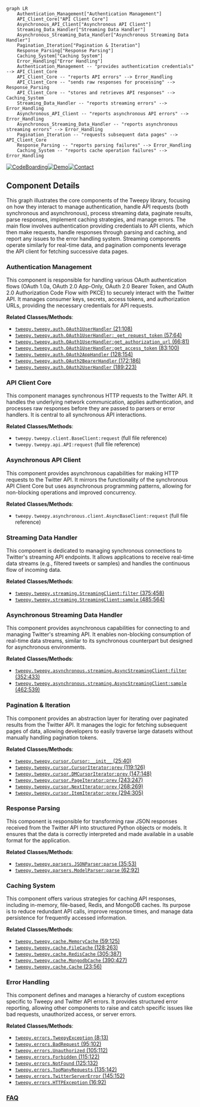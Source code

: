 ```mermaid
graph LR
    Authentication_Management["Authentication Management"]
    API_Client_Core["API Client Core"]
    Asynchronous_API_Client["Asynchronous API Client"]
    Streaming_Data_Handler["Streaming Data Handler"]
    Asynchronous_Streaming_Data_Handler["Asynchronous Streaming Data Handler"]
    Pagination_Iteration["Pagination & Iteration"]
    Response_Parsing["Response Parsing"]
    Caching_System["Caching System"]
    Error_Handling["Error Handling"]
    Authentication_Management -- "provides authentication credentials" --> API_Client_Core
    API_Client_Core -- "reports API errors" --> Error_Handling
    API_Client_Core -- "sends raw responses for processing" --> Response_Parsing
    API_Client_Core -- "stores and retrieves API responses" --> Caching_System
    Streaming_Data_Handler -- "reports streaming errors" --> Error_Handling
    Asynchronous_API_Client -- "reports asynchronous API errors" --> Error_Handling
    Asynchronous_Streaming_Data_Handler -- "reports asynchronous streaming errors" --> Error_Handling
    Pagination_Iteration -- "requests subsequent data pages" --> API_Client_Core
    Response_Parsing -- "reports parsing failures" --> Error_Handling
    Caching_System -- "reports cache operation failures" --> Error_Handling
```
[![CodeBoarding](https://img.shields.io/badge/Generated%20by-CodeBoarding-9cf?style=flat-square)](https://github.com/CodeBoarding/CodeBoarding)[![Demo](https://img.shields.io/badge/Try%20our-Demo-blue?style=flat-square)](https://www.codeboarding.org/demo)[![Contact](https://img.shields.io/badge/Contact%20us%20-%20contact@codeboarding.org-lightgrey?style=flat-square)](mailto:contact@codeboarding.org)

## Component Details

This graph illustrates the core components of the Tweepy library, focusing on how they interact to manage authentication, handle API requests (both synchronous and asynchronous), process streaming data, paginate results, parse responses, implement caching strategies, and manage errors. The main flow involves authentication providing credentials to API clients, which then make requests, handle responses through parsing and caching, and report any issues to the error handling system. Streaming components operate similarly for real-time data, and pagination components leverage the API client for fetching successive data pages.

### Authentication Management
This component is responsible for handling various OAuth authentication flows (OAuth 1.0a, OAuth 2.0 App-Only, OAuth 2.0 Bearer Token, and OAuth 2.0 Authorization Code Flow with PKCE) to securely interact with the Twitter API. It manages consumer keys, secrets, access tokens, and authorization URLs, providing the necessary credentials for API requests.


**Related Classes/Methods**:

- <a href="https://github.com/tweepy/tweepy/blob/master/tweepy/auth.py#L21-L108" target="_blank" rel="noopener noreferrer">`tweepy.tweepy.auth.OAuth1UserHandler` (21:108)</a>
- <a href="https://github.com/tweepy/tweepy/blob/master/tweepy/auth.py#L57-L64" target="_blank" rel="noopener noreferrer">`tweepy.tweepy.auth.OAuth1UserHandler:_get_request_token` (57:64)</a>
- <a href="https://github.com/tweepy/tweepy/blob/master/tweepy/auth.py#L66-L81" target="_blank" rel="noopener noreferrer">`tweepy.tweepy.auth.OAuth1UserHandler:get_authorization_url` (66:81)</a>
- <a href="https://github.com/tweepy/tweepy/blob/master/tweepy/auth.py#L83-L100" target="_blank" rel="noopener noreferrer">`tweepy.tweepy.auth.OAuth1UserHandler:get_access_token` (83:100)</a>
- <a href="https://github.com/tweepy/tweepy/blob/master/tweepy/auth.py#L128-L154" target="_blank" rel="noopener noreferrer">`tweepy.tweepy.auth.OAuth2AppHandler` (128:154)</a>
- <a href="https://github.com/tweepy/tweepy/blob/master/tweepy/auth.py#L172-L186" target="_blank" rel="noopener noreferrer">`tweepy.tweepy.auth.OAuth2BearerHandler` (172:186)</a>
- <a href="https://github.com/tweepy/tweepy/blob/master/tweepy/auth.py#L189-L223" target="_blank" rel="noopener noreferrer">`tweepy.tweepy.auth.OAuth2UserHandler` (189:223)</a>


### API Client Core
This component manages synchronous HTTP requests to the Twitter API. It handles the underlying network communication, applies authentication, and processes raw responses before they are passed to parsers or error handlers. It is central to all synchronous API interactions.


**Related Classes/Methods**:

- `tweepy.tweepy.client.BaseClient:request` (full file reference)
- `tweepy.tweepy.api.API:request` (full file reference)


### Asynchronous API Client
This component provides asynchronous capabilities for making HTTP requests to the Twitter API. It mirrors the functionality of the synchronous API Client Core but uses asynchronous programming patterns, allowing for non-blocking operations and improved concurrency.


**Related Classes/Methods**:

- `tweepy.tweepy.asynchronous.client.AsyncBaseClient:request` (full file reference)


### Streaming Data Handler
This component is dedicated to managing synchronous connections to Twitter's streaming API endpoints. It allows applications to receive real-time data streams (e.g., filtered tweets or samples) and handles the continuous flow of incoming data.


**Related Classes/Methods**:

- <a href="https://github.com/tweepy/tweepy/blob/master/tweepy/streaming.py#L375-L458" target="_blank" rel="noopener noreferrer">`tweepy.tweepy.streaming.StreamingClient:filter` (375:458)</a>
- <a href="https://github.com/tweepy/tweepy/blob/master/tweepy/streaming.py#L485-L564" target="_blank" rel="noopener noreferrer">`tweepy.tweepy.streaming.StreamingClient:sample` (485:564)</a>


### Asynchronous Streaming Data Handler
This component provides asynchronous capabilities for connecting to and managing Twitter's streaming API. It enables non-blocking consumption of real-time data streams, similar to its synchronous counterpart but designed for asynchronous environments.


**Related Classes/Methods**:

- <a href="https://github.com/tweepy/tweepy/blob/master/tweepy/asynchronous/streaming.py#L352-L433" target="_blank" rel="noopener noreferrer">`tweepy.tweepy.asynchronous.streaming.AsyncStreamingClient:filter` (352:433)</a>
- <a href="https://github.com/tweepy/tweepy/blob/master/tweepy/asynchronous/streaming.py#L462-L539" target="_blank" rel="noopener noreferrer">`tweepy.tweepy.asynchronous.streaming.AsyncStreamingClient:sample` (462:539)</a>


### Pagination & Iteration
This component provides an abstraction layer for iterating over paginated results from the Twitter API. It manages the logic for fetching subsequent pages of data, allowing developers to easily traverse large datasets without manually handling pagination tokens.


**Related Classes/Methods**:

- <a href="https://github.com/tweepy/tweepy/blob/master/tweepy/cursor.py#L25-L40" target="_blank" rel="noopener noreferrer">`tweepy.tweepy.cursor.Cursor:__init__` (25:40)</a>
- <a href="https://github.com/tweepy/tweepy/blob/master/tweepy/cursor.py#L119-L126" target="_blank" rel="noopener noreferrer">`tweepy.tweepy.cursor.CursorIterator:prev` (119:126)</a>
- <a href="https://github.com/tweepy/tweepy/blob/master/tweepy/cursor.py#L147-L148" target="_blank" rel="noopener noreferrer">`tweepy.tweepy.cursor.DMCursorIterator:prev` (147:148)</a>
- <a href="https://github.com/tweepy/tweepy/blob/master/tweepy/cursor.py#L243-L247" target="_blank" rel="noopener noreferrer">`tweepy.tweepy.cursor.PageIterator:prev` (243:247)</a>
- <a href="https://github.com/tweepy/tweepy/blob/master/tweepy/cursor.py#L268-L269" target="_blank" rel="noopener noreferrer">`tweepy.tweepy.cursor.NextIterator:prev` (268:269)</a>
- <a href="https://github.com/tweepy/tweepy/blob/master/tweepy/cursor.py#L294-L305" target="_blank" rel="noopener noreferrer">`tweepy.tweepy.cursor.ItemIterator:prev` (294:305)</a>


### Response Parsing
This component is responsible for transforming raw JSON responses received from the Twitter API into structured Python objects or models. It ensures that the data is correctly interpreted and made available in a usable format for the application.


**Related Classes/Methods**:

- <a href="https://github.com/tweepy/tweepy/blob/master/tweepy/parsers.py#L35-L53" target="_blank" rel="noopener noreferrer">`tweepy.tweepy.parsers.JSONParser:parse` (35:53)</a>
- <a href="https://github.com/tweepy/tweepy/blob/master/tweepy/parsers.py#L62-L92" target="_blank" rel="noopener noreferrer">`tweepy.tweepy.parsers.ModelParser:parse` (62:92)</a>


### Caching System
This component offers various strategies for caching API responses, including in-memory, file-based, Redis, and MongoDB caches. Its purpose is to reduce redundant API calls, improve response times, and manage data persistence for frequently accessed information.


**Related Classes/Methods**:

- <a href="https://github.com/tweepy/tweepy/blob/master/tweepy/cache.py#L59-L125" target="_blank" rel="noopener noreferrer">`tweepy.tweepy.cache.MemoryCache` (59:125)</a>
- <a href="https://github.com/tweepy/tweepy/blob/master/tweepy/cache.py#L128-L263" target="_blank" rel="noopener noreferrer">`tweepy.tweepy.cache.FileCache` (128:263)</a>
- <a href="https://github.com/tweepy/tweepy/blob/master/tweepy/cache.py#L305-L387" target="_blank" rel="noopener noreferrer">`tweepy.tweepy.cache.RedisCache` (305:387)</a>
- <a href="https://github.com/tweepy/tweepy/blob/master/tweepy/cache.py#L390-L427" target="_blank" rel="noopener noreferrer">`tweepy.tweepy.cache.MongodbCache` (390:427)</a>
- <a href="https://github.com/tweepy/tweepy/blob/master/tweepy/cache.py#L23-L56" target="_blank" rel="noopener noreferrer">`tweepy.tweepy.cache.Cache` (23:56)</a>


### Error Handling
This component defines and manages a hierarchy of custom exceptions specific to Tweepy and Twitter API errors. It provides structured error reporting, allowing other components to raise and catch specific issues like bad requests, unauthorized access, or server errors.


**Related Classes/Methods**:

- <a href="https://github.com/tweepy/tweepy/blob/master/tweepy/errors.py#L8-L13" target="_blank" rel="noopener noreferrer">`tweepy.errors.TweepyException` (8:13)</a>
- <a href="https://github.com/tweepy/tweepy/blob/master/tweepy/errors.py#L95-L102" target="_blank" rel="noopener noreferrer">`tweepy.errors.BadRequest` (95:102)</a>
- <a href="https://github.com/tweepy/tweepy/blob/master/tweepy/errors.py#L105-L112" target="_blank" rel="noopener noreferrer">`tweepy.errors.Unauthorized` (105:112)</a>
- <a href="https://github.com/tweepy/tweepy/blob/master/tweepy/errors.py#L115-L122" target="_blank" rel="noopener noreferrer">`tweepy.errors.Forbidden` (115:122)</a>
- <a href="https://github.com/tweepy/tweepy/blob/master/tweepy/errors.py#L125-L132" target="_blank" rel="noopener noreferrer">`tweepy.errors.NotFound` (125:132)</a>
- <a href="https://github.com/tweepy/tweepy/blob/master/tweepy/errors.py#L135-L142" target="_blank" rel="noopener noreferrer">`tweepy.errors.TooManyRequests` (135:142)</a>
- <a href="https://github.com/tweepy/tweepy/blob/master/tweepy/errors.py#L145-L152" target="_blank" rel="noopener noreferrer">`tweepy.errors.TwitterServerError` (145:152)</a>
- <a href="https://github.com/tweepy/tweepy/blob/master/tweepy/errors.py#L16-L92" target="_blank" rel="noopener noreferrer">`tweepy.errors.HTTPException` (16:92)</a>




### [FAQ](https://github.com/CodeBoarding/GeneratedOnBoardings/tree/main?tab=readme-ov-file#faq)